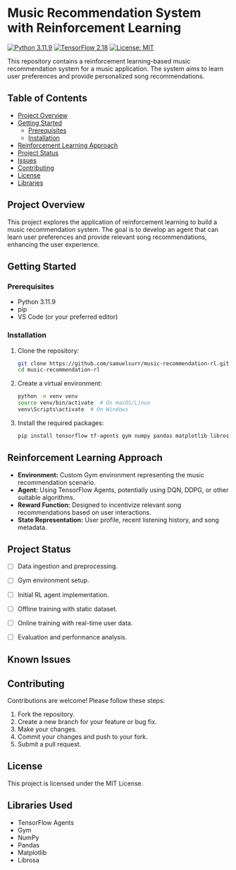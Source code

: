 # Music Recommendation System with Reinforcement Learning

[![Python 3.11.9](https://img.shields.io/badge/Python-3.11.9-blue.svg)](https://www.python.org/downloads/release/python-3119/) [![TensorFlow 2.18](https://img.shields.io/badge/TensorFlow-2.18-%23FF6F00.svg)](https://www.tensorflow.org/) [![License: MIT](https://img.shields.io/badge/License-MIT-yellow.svg)](https://opensource.org/licenses/MIT)

This repository contains a reinforcement learning-based music recommendation system for a music application. The system aims to learn user preferences and provide personalized song recommendations.

## Table of Contents

-   [Project Overview](#project-overview)
-   [Getting Started](#getting-started)
    -   [Prerequisites](#prerequisites)
    -   [Installation](#installation)
-   [Reinforcement Learning Approach](#reinforcement-learning-approach)
-   [Project Status](#project-status)
-   [Issues](#known-issues)
-   [Contributing](#contributing)
-   [License](#license)
-   [Libraries](#libraries-used)

## Project Overview

This project explores the application of reinforcement learning to build a music recommendation system. The goal is to develop an agent that can learn user preferences and provide relevant song recommendations, enhancing the user experience.

## Getting Started

### Prerequisites

-   Python 3.11.9
-   pip
-   VS Code (or your preferred editor)

### Installation

1.  Clone the repository:

    ```bash
    git clone https://github.com/samuelsurr/music-recommendation-rl.git
    cd music-recommendation-rl
    ```

2.  Create a virtual environment:

    ```bash
    python -m venv venv
    source venv/bin/activate  # On macOS/Linux
    venv\Scripts\activate  # On Windows
    ```

3.  Install the required packages:

    ```bash
    pip install tensorflow tf-agents gym numpy pandas matplotlib librosa
    ```


## Reinforcement Learning Approach

-   **Environment:** Custom Gym environment representing the music recommendation scenario.
-   **Agent:** Using TensorFlow Agents, potentially using DQN, DDPG, or other suitable algorithms.
-   **Reward Function:** Designed to incentivize relevant song recommendations based on user interactions.
-   **State Representation:** User profile, recent listening history, and song metadata.


## Project Status

-   [ ] Data ingestion and preprocessing.
-   [ ] Gym environment setup.
-   [ ] Initial RL agent implementation.
-   [ ] Offline training with static dataset.
-   [ ] Online training with real-time user data.
-   [ ] Evaluation and performance analysis.


## Known Issues


## Contributing

Contributions are welcome! Please follow these steps:

1.  Fork the repository.
2.  Create a new branch for your feature or bug fix.
3.  Make your changes.
4.  Commit your changes and push to your fork.
5.  Submit a pull request.

## License

This project is licensed under the MIT License.

## Libraries Used

-   TensorFlow Agents
-   Gym
-   NumPy
-   Pandas
-   Matplotlib
-   Librosa

